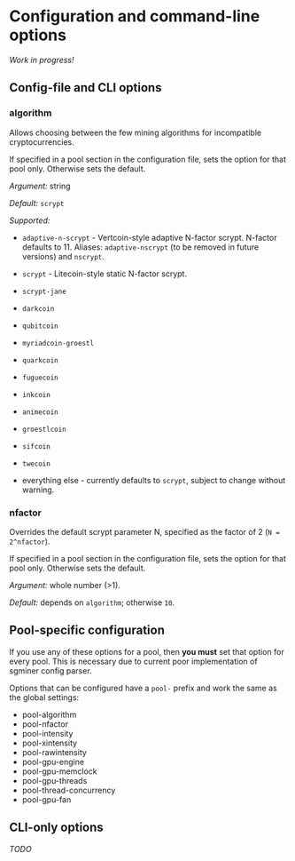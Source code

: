 # Configuration and command-line options

*Work in progress!*


## Config-file and CLI options

### algorithm

Allows choosing between the few mining algorithms for incompatible
cryptocurrencies.

If specified in a pool section in the configuration file, sets the
option for that pool only. Otherwise sets the default.

*Argument:* string

*Default:* `scrypt`

*Supported:*

* `adaptive-n-scrypt` - Vertcoin-style adaptive N-factor scrypt.
  N-factor defaults to 11. Aliases: `adaptive-nscrypt` (to be removed
  in future versions) and `nscrypt`.
* `scrypt` - Litecoin-style static N-factor scrypt.
* `scrypt-jane`
* `darkcoin`
* `qubitcoin`
* `myriadcoin-groestl`
* `quarkcoin`
* `fuguecoin`
* `inkcoin`
* `animecoin`
* `groestlcoin`
* `sifcoin`
* `twecoin`

* everything else - currently defaults to `scrypt`, subject to change
  without warning.

### nfactor

Overrides the default scrypt parameter N, specified as the factor of 2
(`N = 2^nfactor`).

If specified in a pool section in the configuration file, sets the
option for that pool only. Otherwise sets the default.

*Argument:* whole number (>1).

*Default:* depends on `algorithm`; otherwise `10`.

## Pool-specific configuration

If you use any of these options for a pool, then **you must** set that option
for every pool. This is necessary due to current poor implementation of
sgminer config parser.

Options that can be configured have a `pool-` prefix and work the same as the
global settings:

* pool-algorithm
* pool-nfactor
* pool-intensity
* pool-xintensity
* pool-rawintensity
* pool-gpu-engine
* pool-gpu-memclock
* pool-gpu-threads
* pool-thread-concurrency
* pool-gpu-fan

## CLI-only options

*TODO*
